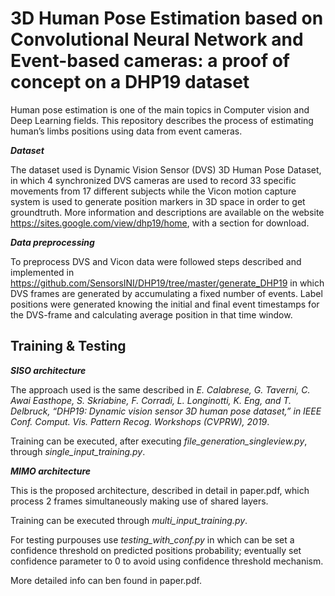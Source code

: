 # 3D Human Pose Estimation based on Convolutional Neural Network and Event-based cameras: a proof of concept on a DHP19 dataset

Human pose estimation is one of the main topics in Computer vision and Deep Learning fields. This repository describes the process of estimating human’s limbs positions using data from event cameras.

***Dataset***

The dataset used is Dynamic Vision Sensor (DVS) 3D Human Pose Dataset, in which 4 synchronized DVS cameras are used to record 33 specific movements from 17 different subjects while the Vicon motion capture system is used to generate position markers in 3D space in order to get groundtruth. More information and descriptions are available on the website https://sites.google.com/view/dhp19/home, with a section for download.

***Data preprocessing***

To preprocess DVS and Vicon data were followed steps described and implemented in https://github.com/SensorsINI/DHP19/tree/master/generate_DHP19 in which DVS frames are generated by accumulating a fixed number of events. Label positions were generated knowing the initial and final event timestamps for the DVS-frame and calculating average position in that time window.

## Training & Testing

***SISO architecture***

The approach used is the same described in *E. Calabrese, G. Taverni, C. Awai Easthope, S. Skriabine, F. Corradi, L. Longinotti, K. Eng, and T. Delbruck, “DHP19: Dynamic vision sensor 3D human pose dataset,” in IEEE Conf. Comput. Vis. Pattern Recog. Workshops (CVPRW), 2019*.

Training can be executed, after executing *file_generation_singleview.py*, through *single_input_training.py*. 

***MIMO architecture***

This is the proposed architecture, described in detail in paper.pdf, which process 2 frames simultaneously making use of shared layers.

Training can be executed through *multi_input_training.py*.

For testing purpouses use *testing_with_conf.py* in which can be set a confidence threshold on predicted positions probability; eventually set confidence parameter to 0 to avoid using confidence threshold mechanism.

More detailed info can ben found in paper.pdf.
